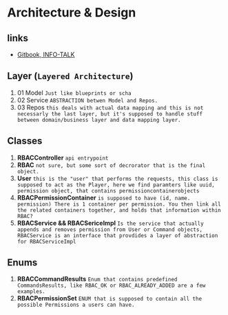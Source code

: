 # Architecture & Design
## links
- [Gitbook, INFO-TALK](https://gitbook.oaksec.dev)

## Layer (`Layered Architecture`)
1. 01 Model `Just like blueprints or scha`
2. 02 Service `ABSTRACTION betwen Model and Repos.`
3. 03 Repos `this deals with actual data mapping and this is not necessarly the last layer, but it's supposed to handle stuff between domain/business layer and data mapping layer.`



## Classes
1. **RBACController** `api entrypoint`
2. **RBAC** `not sure, but some sort of decrorator that is the final object.`
3. **User** `this is the "user" that performs the requests, this class is supposed to act as the Player, here we find paramters like uuid, permission object, that contains permissioncontainerobjects`
4. **RBACPermissionContainer** `is supposed to have (id, name. permission) There is 1 container per permission. You then link all the related containers together, and holds that information within RBAC?`
5. **RBACService && RBACSericeImpl** `Is the service that actually appends and removes permission from User or Command objects, RBACService is an interface that provdides a layer of abstraction for RBACServiceImpl`


## Enums
1. **RBACCommandResults** `Enum that contains predefined CommandsResults, like RBAC_OK or RBAC_ALREADY_ADDED are a few examples.`
2. **RBACPermissionSet** `ENUM that is supposed to contain all the possible Permissions a users can have.` 